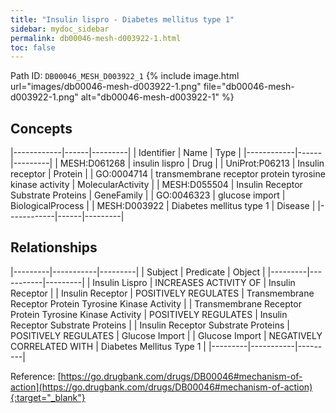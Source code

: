 ```yaml
---
title: "Insulin lispro - Diabetes mellitus type 1"
sidebar: mydoc_sidebar
permalink: db00046-mesh-d003922-1.html
toc: false 
---
```



Path ID: `DB00046_MESH_D003922_1`
{% include image.html url="images/db00046-mesh-d003922-1.png" file="db00046-mesh-d003922-1.png" alt="db00046-mesh-d003922-1" %}

## Concepts

|------------|------|---------|
| Identifier | Name | Type    |
|------------|------|---------|
| MESH:D061268 | insulin lispro | Drug |
| UniProt:P06213 | Insulin receptor | Protein |
| GO:0004714 | transmembrane receptor protein tyrosine kinase activity | MolecularActivity |
| MESH:D055504 | Insulin Receptor Substrate Proteins | GeneFamily |
| GO:0046323 | glucose import | BiologicalProcess |
| MESH:D003922 | Diabetes mellitus type 1 | Disease |
|------------|------|---------|

## Relationships

|---------|-----------|---------|
| Subject | Predicate | Object  |
|---------|-----------|---------|
| Insulin Lispro | INCREASES ACTIVITY OF | Insulin Receptor |
| Insulin Receptor | POSITIVELY REGULATES | Transmembrane Receptor Protein Tyrosine Kinase Activity |
| Transmembrane Receptor Protein Tyrosine Kinase Activity | POSITIVELY REGULATES | Insulin Receptor Substrate Proteins |
| Insulin Receptor Substrate Proteins | POSITIVELY REGULATES | Glucose Import |
| Glucose Import | NEGATIVELY CORRELATED WITH | Diabetes Mellitus Type 1 |
|---------|-----------|---------|

Reference: [https://go.drugbank.com/drugs/DB00046#mechanism-of-action](https://go.drugbank.com/drugs/DB00046#mechanism-of-action){:target="_blank"}